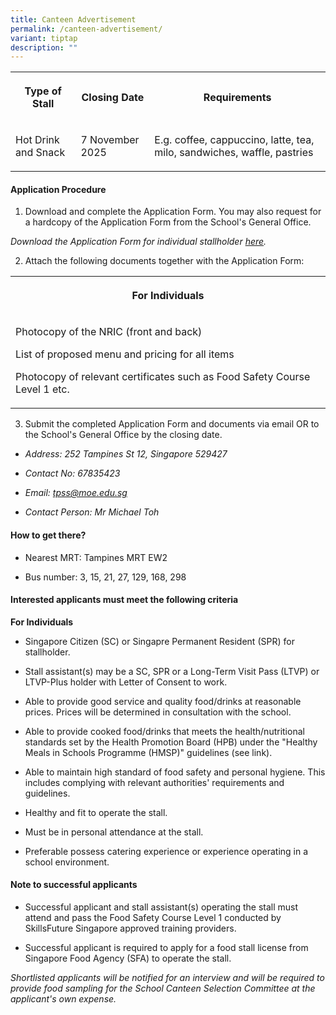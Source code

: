 ```yaml
---
title: Canteen Advertisement
permalink: /canteen-advertisement/
variant: tiptap
description: ""
---
```

<table style="minWidth: 75px">
<colgroup>
<col>
<col>
<col>
</colgroup>
<tbody>
<tr>
<th rowspan="1" colspan="1">
<p>Type of Stall</p>
</th>
<th rowspan="1" colspan="1">
<p>Closing Date</p>
</th>
<th rowspan="1" colspan="1">
<p>Requirements</p>
</th>
</tr>
<tr>
<td rowspan="1" colspan="1">
<p>Hot Drink and Snack</p>
</td>
<td rowspan="1" colspan="1">
<p>7 November 2025</p>
</td>
<td rowspan="1" colspan="1">
<p>E.g. coffee, cappuccino, latte, tea, milo, sandwiches, waffle, pastries</p>
</td>
</tr>
</tbody>
</table>
<p></p>
<h4>Application Procedure</h4>
<ol data-tight="true" class="tight">
<li>
<p>Download and complete the Application Form. You may also request for a
hardcopy of the Application Form from the School's General Office.</p>
</li>
</ol>
<p><em>Download the Application Form for individual stallholder <a href="/files/Application_Form_for_Individual_Stallholder.pdf" rel="noopener noreferrer nofollow" target="_blank">here</a>.</em>
</p>
<ol start="2" data-tight="true" class="tight">
<li>
<p>Attach the following documents together with the Application Form:</p>
</li>
</ol>
<table style="minWidth: 25px">
<colgroup>
<col>
</colgroup>
<tbody>
<tr>
<th rowspan="1" colspan="1">
<p>For Individuals</p>
</th>
</tr>
<tr>
<td rowspan="1" colspan="1">
<p>Photocopy of the NRIC (front and back)</p>
<p>List of proposed menu and pricing for all items</p>
<p>Photocopy of relevant certificates such as Food Safety Course Level 1
etc.</p>
</td>
</tr>
</tbody>
</table>
<ol start="3" data-tight="true" class="tight">
<li>
<p>Submit the completed Application Form and documents via email OR to the
School's General Office by the closing date.</p>
</li>
</ol>
<ul data-tight="true" class="tight">
<li>
<p><em>Address: 252 Tampines St 12, Singapore 529427</em>
</p>
</li>
<li>
<p><em>Contact No: 67835423</em>
</p>
</li>
<li>
<p><em>Email: <a href="mailto:tpss@moe.edu.sg" rel="noopener noreferrer nofollow" target="_blank">tpss@moe.edu.sg</a></em>
</p>
</li>
<li>
<p><em>Contact Person: Mr Michael Toh</em>
</p>
</li>
</ul>
<h4>How to get there?</h4>
<ul data-tight="true" class="tight">
<li>
<p>Nearest MRT: Tampines MRT EW2</p>
</li>
<li>
<p>Bus number: 3, 15, 21, 27, 129, 168, 298</p>
</li>
</ul>
<h4>Interested applicants must meet the following criteria</h4>
<p><strong>For Individuals</strong>
</p>
<ul data-tight="true" class="tight">
<li>
<p>Singapore Citizen (SC) or Singapre Permanent Resident (SPR) for stallholder.</p>
</li>
<li>
<p>Stall assistant(s) may be a SC, SPR or a Long-Term Visit Pass (LTVP) or
LTVP-Plus holder with Letter of Consent to work.</p>
</li>
<li>
<p>Able to provide good service and quality food/drinks at reasonable prices.
Prices will be determined in consultation with the school.</p>
</li>
<li>
<p>Able to provide cooked food/drinks that meets the health/nutritional standards
set by the Health Promotion Board (HPB) under the "Healthy Meals in Schools
Programme (HMSP)" guidelines (see link).</p>
</li>
<li>
<p>Able to maintain high standard of food safety and personal hygiene. This
includes complying with relevant authorities' requirements and guidelines.</p>
</li>
<li>
<p>Healthy and fit to operate the stall.</p>
</li>
<li>
<p>Must be in personal attendance at the stall.</p>
</li>
<li>
<p>Preferable possess catering experience or experience operating in a school
environment.</p>
</li>
</ul>
<h4>Note to successful applicants</h4>
<ul data-tight="true" class="tight">
<li>
<p>Successful applicant and stall assistant(s) operating the stall must attend
and pass the Food Safety Course Level 1 conducted by SkillsFuture Singapore
approved training providers.</p>
</li>
<li>
<p>Successful applicant is required to apply for a food stall license from
Singapore Food Agency (SFA) to operate the stall.</p>
</li>
</ul>
<p><em>Shortlisted applicants will be notified for an interview and will be required to provide food sampling for the School Canteen Selection Committee at the applicant's own expense.</em>
</p>
<p></p>
<p></p>
<p></p>